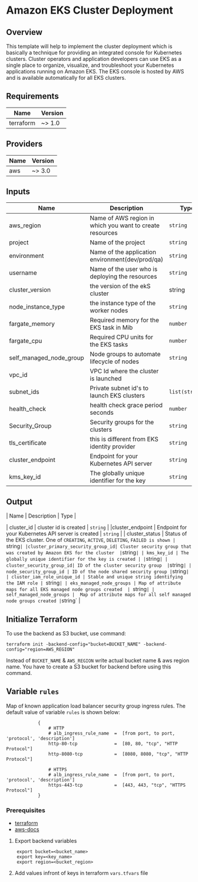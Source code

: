 # Amazon EKS Cluster Deployment

## Overview

This template will help to implement the cluster deployment which is basically a technique for providing an integrated console for Kubernetes clusters. Cluster operators and application developers can use EKS as a single place to organize, visualize, and troubleshoot your Kubernetes applications running on Amazon EKS. The EKS console is hosted by AWS and is available automatically for all EKS clusters.


## Requirements

| Name      | Version |
| --------- | ------- |
| terraform | ~> 1.0  |

## Providers

| Name | Version |
| ---- | ------- |
| aws  | ~> 3.0  |

## Inputs

| Name | Description | Type | Default | Required |
|------|-------------|------|---------|:--------:|
| aws_region | Name of AWS region in which you want to create resources | `string` | "" | yes |
| project | Name of the project | `string` | "" | yes |
| environment | Name of the application environment(dev/prod/qa) | `string` | "" | yes |
| username | Name of the user who is deploying the resources | `string` | "" | yes |
|cluster_version | the version of the ekS cluster |	string |"1.22"| yes|
|node_instance_type| the instance type of the worker nodes | `string`| ""| no |
fargate_memory | Required memory for the EKS task in Mib  | `number` | "" | yes |
| fargate_cpu | Required CPU units for the EKS tasks | `number` | "" | yes |
|self_managed_node_group| Node groups to automate lifecycle of nodes |  `string`| "2" | yes|
| vpc_id |VPC Id where the cluster is launched |  | `string` | "" | yes |
| subnet_ids | Private subnet id's to launch EKS clusters | `list(string)` | [""] | yes |
| health_check | health check grace period seconds | `number` | 60 | no |
| Security_Group | Security groups for the clusters  | `string` | 1 | yes |
| tls_certificate | this is different from EKS identity provider | `string` | 1 | yes |
| cluster_endpoint | Endpoint for your Kubernetes API server | `string` | 1 | yes |
| kms_key_id | The globally unique identifier for the key |  `string` | "" | yes |

## Output

 | Name             |      Description                  |     Type                    |

 | cluster_id | cluster id is created  | `string` |
 |cluster_endpoint | Endpoint for your Kubernetes API server is created | `string` |
 | cluster_status | Status of the EKS cluster. One of `CREATING`, `ACTIVE`, `DELETING`, `FAILED is shown | `string` |
 |cluster_primary_security_group_id| Cluster security group that was created by Amazon EKS for the cluster  | `string` |
 | kms_key_id | The globally unique identifier for the key is created | | `string` |
 | cluster_security_group_id| ID of the cluster security group  | `string` |
 | node_security_group_id | ID of the node shared security group | `string` |
 | cluster_iam_role_unique_id | Stable and unique string identifying the IAM role |  `string` |
 | eks_managed_node_groups | Map of attribute maps for all EKS managed node groups created  |  `string` |
 | self_managed_node_groups |  Map of attribute maps for all self managed node groups created | `string` |
 
 
 ## Initialize Terraform

To use the backend as S3 bucket, use command:

    terraform init -backend-config="bucket=BUCKET_NAME" -backend-config="region=AWS_REGION"

Instead of `BUCKET_NAME` & `AWS_REGION` write actual bucket name & aws region name. You have to create a S3 bucket for backend before using this command.




## Variable `rules`

Map of known application load balancer security group ingress rules.
The default value of variable `rules` is shown below:

                {
                    # HTTP
                    # alb_ingress_rule_name  =  [from port, to port, 'protocol', 'description']
                    http-80-tcp              =  [80, 80, "tcp", "HTTP Protocol"]
                    http-8080-tcp            =  [8080, 8080, "tcp", "HTTP Protocol"]

                    # HTTPS
                    # alb_ingress_rule_name  =  [from port, to port, 'protocol', 'description']
                    https-443-tcp            =  [443, 443, "tcp", "HTTPS Protocol"]
                }
   ### Prerequisites

- [terraform](https://learn.hashicorp.com/terraform/getting-started/install#installing-terraform)
- [aws-docs](https://docs.aws.amazon.com/eks/latest/userguide/getting-started.html)

1. Export backend variables
```
    export bucket=<bucket_name>
    export key=<key_name>
    export region=<bucket_region>
```

2. Add values infront of keys in terraform `vars.tfvars` file

                
                
                
                
                
                
                
                
                
                
                
 
 
 
 
 
 
 
 
 
























